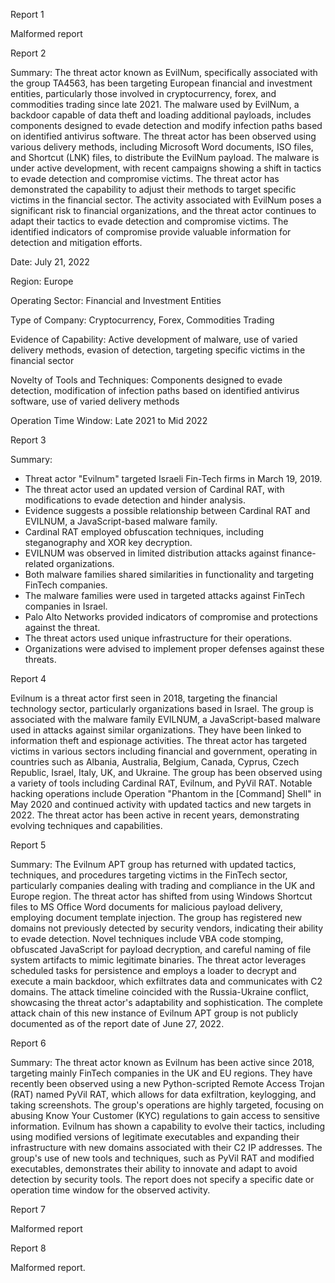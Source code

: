 
Report 1

Malformed report





Report 2

Summary:
The threat actor known as EvilNum, specifically associated with the group TA4563, has been targeting European financial and investment entities, particularly those involved in cryptocurrency, forex, and commodities trading since late 2021. The malware used by EvilNum, a backdoor capable of data theft and loading additional payloads, includes components designed to evade detection and modify infection paths based on identified antivirus software. The threat actor has been observed using various delivery methods, including Microsoft Word documents, ISO files, and Shortcut (LNK) files, to distribute the EvilNum payload. The malware is under active development, with recent campaigns showing a shift in tactics to evade detection and compromise victims. The threat actor has demonstrated the capability to adjust their methods to target specific victims in the financial sector. The activity associated with EvilNum poses a significant risk to financial organizations, and the threat actor continues to adapt their tactics to evade detection and compromise victims. The identified indicators of compromise provide valuable information for detection and mitigation efforts. 

Date: July 21, 2022

Region: Europe

Operating Sector: Financial and Investment Entities

Type of Company: Cryptocurrency, Forex, Commodities Trading

Evidence of Capability: Active development of malware, use of varied delivery methods, evasion of detection, targeting specific victims in the financial sector

Novelty of Tools and Techniques: Components designed to evade detection, modification of infection paths based on identified antivirus software, use of varied delivery methods

Operation Time Window: Late 2021 to Mid 2022





Report 3

Summary:
- Threat actor "Evilnum" targeted Israeli Fin-Tech firms in March 19, 2019.
- The threat actor used an updated version of Cardinal RAT, with modifications to evade detection and hinder analysis.
- Evidence suggests a possible relationship between Cardinal RAT and EVILNUM, a JavaScript-based malware family.
- Cardinal RAT employed obfuscation techniques, including steganography and XOR key decryption.
- EVILNUM was observed in limited distribution attacks against finance-related organizations.
- Both malware families shared similarities in functionality and targeting FinTech companies.
- The malware families were used in targeted attacks against FinTech companies in Israel.
- Palo Alto Networks provided indicators of compromise and protections against the threat.
- The threat actors used unique infrastructure for their operations.
- Organizations were advised to implement proper defenses against these threats.





Report 4

Evilnum is a threat actor first seen in 2018, targeting the financial technology sector, particularly organizations based in Israel. The group is associated with the malware family EVILNUM, a JavaScript-based malware used in attacks against similar organizations. They have been linked to information theft and espionage activities. The threat actor has targeted victims in various sectors including financial and government, operating in countries such as Albania, Australia, Belgium, Canada, Cyprus, Czech Republic, Israel, Italy, UK, and Ukraine. The group has been observed using a variety of tools including Cardinal RAT, Evilnum, and PyVil RAT. Notable hacking operations include Operation "Phantom in the [Command] Shell" in May 2020 and continued activity with updated tactics and new targets in 2022. The threat actor has been active in recent years, demonstrating evolving techniques and capabilities.





Report 5

Summary:
The Evilnum APT group has returned with updated tactics, techniques, and procedures targeting victims in the FinTech sector, particularly companies dealing with trading and compliance in the UK and Europe region. The threat actor has shifted from using Windows Shortcut files to MS Office Word documents for malicious payload delivery, employing document template injection. The group has registered new domains not previously detected by security vendors, indicating their ability to evade detection. Novel techniques include VBA code stomping, obfuscated JavaScript for payload decryption, and careful naming of file system artifacts to mimic legitimate binaries. The threat actor leverages scheduled tasks for persistence and employs a loader to decrypt and execute a main backdoor, which exfiltrates data and communicates with C2 domains. The attack timeline coincided with the Russia-Ukraine conflict, showcasing the threat actor's adaptability and sophistication. The complete attack chain of this new instance of Evilnum APT group is not publicly documented as of the report date of June 27, 2022.





Report 6

Summary:
The threat actor known as Evilnum has been active since 2018, targeting mainly FinTech companies in the UK and EU regions. They have recently been observed using a new Python-scripted Remote Access Trojan (RAT) named PyVil RAT, which allows for data exfiltration, keylogging, and taking screenshots. The group's operations are highly targeted, focusing on abusing Know Your Customer (KYC) regulations to gain access to sensitive information. Evilnum has shown a capability to evolve their tactics, including using modified versions of legitimate executables and expanding their infrastructure with new domains associated with their C2 IP addresses. The group's use of new tools and techniques, such as PyVil RAT and modified executables, demonstrates their ability to innovate and adapt to avoid detection by security tools. The report does not specify a specific date or operation time window for the observed activity.





Report 7

Malformed report





Report 8

Malformed report.


